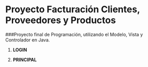 # Proyecto Facturación Clientes, Proveedores y Productos

###Proyecto final de Programación, utilizando el Modelo, Vista y Controlador en Java.


1. **LOGIN**

2. **PRINCIPAL**
